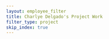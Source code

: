 ```yaml
---
layout: employee_filter
title: Charlye Delgado's Project Work
filter_type: project
skip_index: true
---
```

